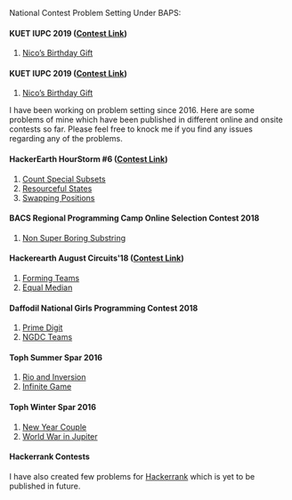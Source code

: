 National Contest Problem Setting Under BAPS:
#### KUET IUPC 2019 ([Contest Link](https://algo.codemarshal.org/contests/kuet-iupc-19))
1. [Nico’s Birthday Gift](https://algo.codemarshal.org/contests/kuet-iupc-19/problems/J)

#### KUET IUPC 2019 ([Contest Link](https://algo.codemarshal.org/contests/kuet-iupc-19))
1. [Nico’s Birthday Gift](https://algo.codemarshal.org/contests/kuet-iupc-19/problems/J)


I have been working on problem setting since 2016. Here are some problems of mine which have been published in different online and onsite contests so far. Please feel free to knock me if you find any issues regarding any of the problems.

#### HackerEarth HourStorm #6 ([Contest Link](https://www.hackerearth.com/challenge/competitive/hourstorm-6-1/))
1. [Count Special Subsets](https://www.hackerearth.com/problem/algorithm/distinct-distinct-a31c41ec/)
2. [Resourceful States](https://www.hackerearth.com/problem/algorithm/mission-planet-earth-a4369667/)
3. [Swapping Positions](https://www.hackerearth.com/practice/basic-programming/implementation/basics-of-implementation/practice-problems/algorithm/mr-x-and-string-4836920e/)

#### BACS Regional Programming Camp Online Selection Contest 2018
1. [Non Super Boring Substring](https://algo.codemarshal.org/contests/bacsrpc18/problems/D)

#### Hackerearth August Circuits'18 ([Contest Link](https://www.hackerearth.com/challenge/competitive/august-circuits-18/?utm_source=challenges-modern&utm_campaign=participated-challenges&utm_medium=right-panel))
1. [Forming Teams](https://www.hackerearth.com/problem/algorithm/forming-teams-b66d2022/)
2. [Equal Median](https://www.hackerearth.com/practice/basic-programming/implementation/basics-of-implementation/practice-problems/algorithm/equal-median-8aba723b/)

#### Daffodil National Girls Programming Contest 2018
1. [Prime Digit](https://algo.codemarshal.org/contests/ngpc18/problems/J)
2. [NGDC Teams](https://algo.codemarshal.org/contests/ngpc18/problems/F)

#### Toph Summer Spar 2016
1. [Rio and Inversion](https://toph.co/p/rio-and-inversion)
2. [Infinite Game](https://toph.co/p/infinite-game)

#### Toph Winter Spar 2016
1. [New Year Couple](https://toph.co/p/new-year-couple)
2. [World War in Jupiter](https://toph.co/p/world-war-in-jupiter)

#### Hackerrank Contests
I have also created few problems for [Hackerrank](https://hackerrank.com) which is yet to be published in future.
